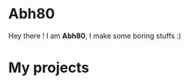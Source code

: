 # Abh80
Hey there ! I am **Abh80**, I make some boring stuffs :)
# My projects
<head>
<script src="https://code.iconify.design/1/1.0.7/iconify.min.js"></script>
  </head>






